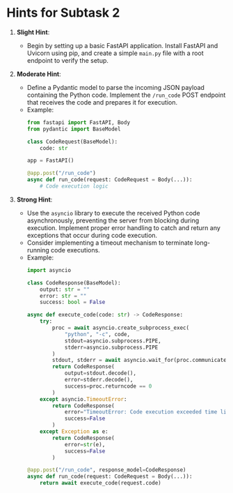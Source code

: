 # Hints for Subtask 2

1. **Slight Hint**:
   - Begin by setting up a basic FastAPI application. Install FastAPI and Uvicorn using pip, and create a simple `main.py` file with a root endpoint to verify the setup.

2. **Moderate Hint**:
   - Define a Pydantic model to parse the incoming JSON payload containing the Python code. Implement the `/run_code` POST endpoint that receives the code and prepares it for execution.
   - Example:
     ```python
     from fastapi import FastAPI, Body
     from pydantic import BaseModel

     class CodeRequest(BaseModel):
         code: str

     app = FastAPI()

     @app.post("/run_code")
     async def run_code(request: CodeRequest = Body(...)):
         # Code execution logic
     ```

3. **Strong Hint**:
   - Use the `asyncio` library to execute the received Python code asynchronously, preventing the server from blocking during execution. Implement proper error handling to catch and return any exceptions that occur during code execution.
   - Consider implementing a timeout mechanism to terminate long-running code executions.
   - Example:
     ```python
     import asyncio

     class CodeResponse(BaseModel):
         output: str = ""
         error: str = ""
         success: bool = False

     async def execute_code(code: str) -> CodeResponse:
         try:
             proc = await asyncio.create_subprocess_exec(
                 "python", "-c", code,
                 stdout=asyncio.subprocess.PIPE,
                 stderr=asyncio.subprocess.PIPE
             )
             stdout, stderr = await asyncio.wait_for(proc.communicate(), timeout=5)
             return CodeResponse(
                 output=stdout.decode(),
                 error=stderr.decode(),
                 success=proc.returncode == 0
             )
         except asyncio.TimeoutError:
             return CodeResponse(
                 error="TimeoutError: Code execution exceeded time limit.",
                 success=False
             )
         except Exception as e:
             return CodeResponse(
                 error=str(e),
                 success=False
             )

     @app.post("/run_code", response_model=CodeResponse)
     async def run_code(request: CodeRequest = Body(...)):
         return await execute_code(request.code)
     ```
